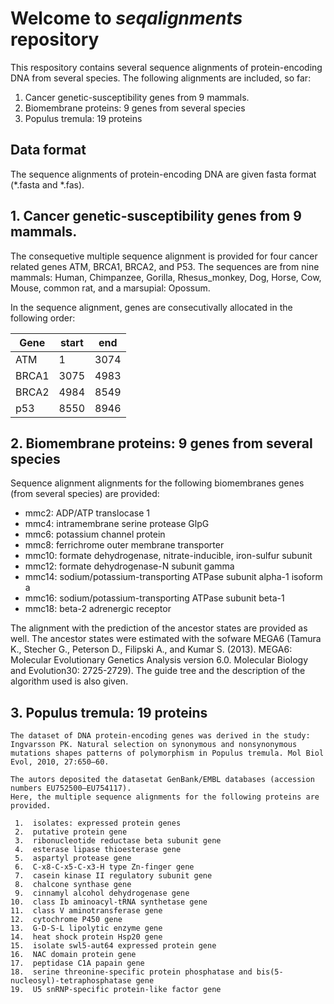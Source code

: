 # Welcome to *seqalignments* repository 

This respository contains several sequence alignments of protein-encoding 
DNA from several species. The following alignments are included, so far:
  
   1. Cancer genetic-susceptibility genes from 9 mammals.
   2. Biomembrane proteins: 9 genes from several species
   3. Populus tremula: 19 proteins
   
## Data format    
The sequence alignments of protein-encoding DNA are given fasta format (*.fasta and *.fas).
 
   
## 1. Cancer genetic-susceptibility genes from 9 mammals.
   The consequetive multiple sequence alignment is provided for four cancer
   related genes ATM, BRCA1, BRCA2, and P53. The sequences are from nine
   mammals: Human, Chimpanzee, Gorilla, Rhesus_monkey, Dog, Horse, Cow, Mouse,
   common rat, and a marsupial: Opossum.
   
   In the sequence alignment, genes are consecutivally allocated in the following order: 

   | Gene  | start | end  |
   |-------|-------|------|
   | ATM   | 1     | 3074 |
   | BRCA1 | 3075  | 4983 |
   | BRCA2 | 4984  | 8549 |
   | p53   | 8550  | 8946 |
   
## 2. Biomembrane proteins: 9 genes from several species
Sequence alignment alignments for the following biomembranes genes (from several species) are provided:

  * mmc2: ADP/ATP translocase 1
  * mmc4: intramembrane serine protease GlpG
  * mmc6: potassium channel protein
  * mmc8: ferrichrome outer membrane transporter
  * mmc10: formate dehydrogenase, nitrate-inducible, iron-sulfur subunit
  * mmc12: formate dehydrogenase-N subunit gamma
  * mmc14: sodium/potassium-transporting ATPase subunit alpha-1 isoform a
  * mmc16: sodium/potassium-transporting ATPase subunit beta-1
  * mmc18: beta-2 adrenergic receptor

The alignment with the prediction of the ancestor states are provided as well. The ancestor states were estimated with
the sofware MEGA6 (Tamura K., Stecher G., Peterson D., Filipski A., and Kumar S. (2013). MEGA6: Molecular Evolutionary Genetics Analysis version 6.0. Molecular Biology and Evolution30: 2725-2729). The guide tree and the description of the algorithm used is also given.

## 3. Populus tremula: 19 proteins
    The dataset of DNA protein-encoding genes was derived in the study:
	Ingvarsson PK. Natural selection on synonymous and nonsynonymous mutations shapes patterns of polymorphism in Populus tremula. Mol Biol Evol, 2010, 27:650–60.
	
	The autors deposited the datasetat GenBank/EMBL databases (accession numbers EU752500–EU754117).
	Here, the multiple sequence alignments for the following proteins are provided.

	 1.  isolates: expressed protein genes                                                                  
	 2.  putative protein gene                                                                   
	 3.  ribonucleotide reductase beta subunit gene                                               
	 4.  esterase lipase thioesterase gene                                                       
	 5.  aspartyl protease gene                                                                  
	 6.  C-x8-C-x5-C-x3-H type Zn-finger gene                                                    
	 7.  casein kinase II regulatory subunit gene                                                
	 8.  chalcone synthase gene                                                                  
	 9.  cinnamyl alcohol dehydrogenase gene                                                     
	10.  class Ib aminoacyl-tRNA synthetase gene                                                 		
	11.  class V aminotransferase gene                                                           
	12.  cytochrome P450 gene                                                                    
	13.  G-D-S-L lipolytic enzyme gene                                                           
	14.  heat shock protein Hsp20 gene                                                           
	15.  isolate swl5-aut64 expressed protein gene                                               
	16.  NAC domain protein gene                                                                 
	17.  peptidase C1A papain gene                                                               
	18.  serine threonine-specific protein phosphatase and bis(5-nucleosyl)-tetraphosphatase gene
	19.  U5 snRNP-specific protein-like factor gene





      
  
